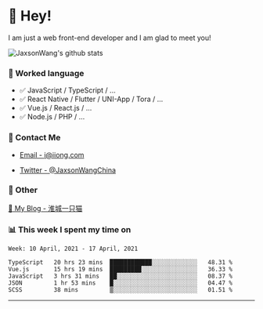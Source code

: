 # 👋 Hey!

I am just a web front-end developer and I am glad to meet you!

![JaxsonWang's github stats](https://github-readme-stats.vercel.app/api?username=JaxsonWang&&show_icons=true&&title_color=1abc9c&&icon_color=1abc9c)


### 📝 Worked language

- ✅ JavaScript / TypeScript / ...
- ✅ React Native / Flutter / UNI-App / Tora / ...
- ✅ Vue.js / React.js / ...
- ✅ Node.js / PHP / ...

### 📮 Contact Me

- [Email - i@iiong.com](mailto:i@iiong.com)

- [Twitter - @JaxsonWangChina](https://twitter.com/JaxsonWangChina)

### 🤪 Other

[📌 My Blog - 淮城一只猫](https://iiong.com)

### 📊 This week I spent my time on

<!--START_SECTION:waka-->
```text
Week: 10 April, 2021 - 17 April, 2021

TypeScript   20 hrs 23 mins  ████████████░░░░░░░░░░░░░   48.31 % 
Vue.js       15 hrs 19 mins  █████████░░░░░░░░░░░░░░░░   36.33 % 
JavaScript   3 hrs 31 mins   ██░░░░░░░░░░░░░░░░░░░░░░░   08.37 % 
JSON         1 hr 53 mins    █░░░░░░░░░░░░░░░░░░░░░░░░   04.47 % 
SCSS         38 mins         ▒░░░░░░░░░░░░░░░░░░░░░░░░   01.51 % 
```
<!--END_SECTION:waka-->

---
